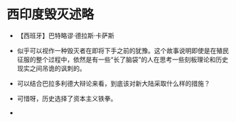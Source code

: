 # 西印度毁灭述略

- 【西班牙】巴特略谬·德拉斯·卡萨斯

- 似乎可以视作一种毁灭者在即将下手之前的犹豫。这个故事说明即使是在殖民征服的整个过程中，依然是有一些“长了脑袋”的人在思考一些刻板理论和历史现实之间吊诡的讽刺的。
- 可以结合巴拉多利德大辩论来看，到底该对新大陆采取什么样的措施？
- 可惜呀，历史选择了资本主义铁拳。
- 
